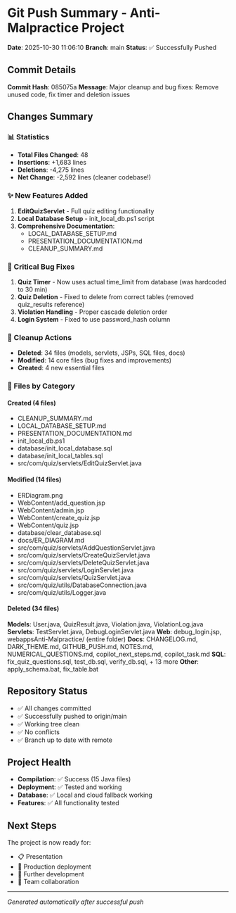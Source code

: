 # Git Push Summary - Anti-Malpractice Project
**Date**: 2025-10-30 11:06:10
**Branch**: main
**Status**: ✅ Successfully Pushed

## Commit Details
**Commit Hash**: 085075a
**Message**: Major cleanup and bug fixes: Remove unused code, fix timer and deletion issues

## Changes Summary

### 📊 Statistics
- **Total Files Changed**: 48
- **Insertions**: +1,683 lines
- **Deletions**: -4,275 lines
- **Net Change**: -2,592 lines (cleaner codebase!)

### ✨ New Features Added
1. **EditQuizServlet** - Full quiz editing functionality
2. **Local Database Setup** - init_local_db.ps1 script
3. **Comprehensive Documentation**:
   - LOCAL_DATABASE_SETUP.md
   - PRESENTATION_DOCUMENTATION.md
   - CLEANUP_SUMMARY.md

### 🐛 Critical Bug Fixes
1. **Quiz Timer** - Now uses actual time_limit from database (was hardcoded to 30 min)
2. **Quiz Deletion** - Fixed to delete from correct tables (removed quiz_results reference)
3. **Violation Handling** - Proper cascade deletion order
4. **Login System** - Fixed to use password_hash column

### 🧹 Cleanup Actions
- **Deleted**: 34 files (models, servlets, JSPs, SQL files, docs)
- **Modified**: 14 core files (bug fixes and improvements)
- **Created**: 4 new essential files

### 📁 Files by Category

#### Created (4 files)
- CLEANUP_SUMMARY.md
- LOCAL_DATABASE_SETUP.md
- PRESENTATION_DOCUMENTATION.md
- init_local_db.ps1
- database/init_local_database.sql
- database/init_local_tables.sql
- src/com/quiz/servlets/EditQuizServlet.java

#### Modified (14 files)
- ERDiagram.png
- WebContent/add_question.jsp
- WebContent/admin.jsp
- WebContent/create_quiz.jsp
- WebContent/quiz.jsp
- database/clear_database.sql
- docs/ER_DIAGRAM.md
- src/com/quiz/servlets/AddQuestionServlet.java
- src/com/quiz/servlets/CreateQuizServlet.java
- src/com/quiz/servlets/DeleteQuizServlet.java
- src/com/quiz/servlets/LoginServlet.java
- src/com/quiz/servlets/QuizServlet.java
- src/com/quiz/utils/DatabaseConnection.java
- src/com/quiz/utils/Logger.java

#### Deleted (34 files)
**Models**: User.java, QuizResult.java, Violation.java, ViolationLog.java
**Servlets**: TestServlet.java, DebugLoginServlet.java
**Web**: debug_login.jsp, webappsAnti-Malpractice/ (entire folder)
**Docs**: CHANGELOG.md, DARK_THEME.md, GITHUB_PUSH.md, NOTES.md, NUMERICAL_QUESTIONS.md, copilot_next_steps.md, copilot_task.md
**SQL**: fix_quiz_questions.sql, test_db.sql, verify_db.sql, + 13 more
**Other**: apply_schema.bat, fix_table.bat

## Repository Status
- ✅ All changes committed
- ✅ Successfully pushed to origin/main
- ✅ Working tree clean
- ✅ No conflicts
- ✅ Branch up to date with remote

## Project Health
- **Compilation**: ✅ Success (15 Java files)
- **Deployment**: ✅ Tested and working
- **Database**: ✅ Local and cloud fallback working
- **Features**: ✅ All functionality tested

## Next Steps
The project is now ready for:
- 📋 Presentation
- 🚀 Production deployment
- 📝 Further development
- 👥 Team collaboration

---
*Generated automatically after successful push*
